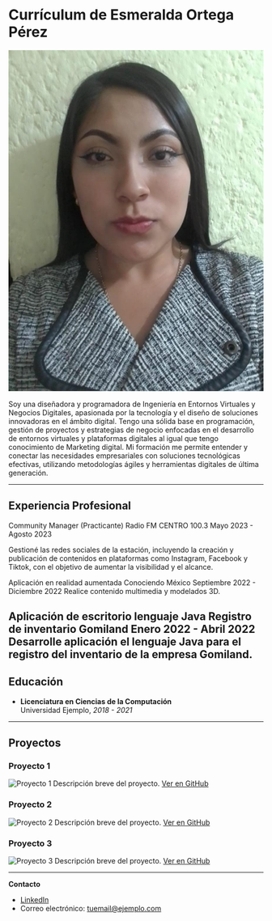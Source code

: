 # Currículum de Esmeralda Ortega Pérez

![Foto Profesional](IMG-20241104-WA0001.jpg) 




Soy una diseñadora y programadora de Ingeniería en Entornos Virtuales y Negocios Digitales, apasionada por la tecnología y el diseño de soluciones innovadoras en el ámbito digital. Tengo una sólida base en programación, gestión de proyectos y estrategias de negocio enfocadas en el desarrollo de entornos virtuales y plataformas digitales al igual que tengo conocimiento de Marketing digital. Mi formación me permite entender y conectar las necesidades empresariales con soluciones tecnológicas efectivas, utilizando metodologías ágiles y herramientas digitales de última generación.

---

## Experiencia Profesional

Community Manager (Practicante)
Radio FM CENTRO 100.3 
Mayo 2023 - Agosto ​​2023

Gestioné las redes sociales de la estación, incluyendo la creación y publicación de contenidos en plataformas como Instagram, Facebook y Tiktok, con el objetivo de aumentar la visibilidad y el alcance.

Aplicación en realidad aumentada 
Conociendo México 
Septiembre 2022 - Diciembre 2022
Realice contenido multimedia y modelados 3D.

Aplicación de escritorio lenguaje Java 
Registro de inventario Gomiland 
Enero 2022 - Abril 2022 
Desarrolle aplicación el lenguaje Java para el registro del inventario de la empresa Gomiland.
---

## Educación

- **Licenciatura en Ciencias de la Computación**  
  Universidad Ejemplo, _2018 - 2021_

---

## Proyectos

### Proyecto 1
![Proyecto 1](https://via.placeholder.com/300x150) <!-- Cambia el enlace a la imagen de tu proyecto -->
Descripción breve del proyecto. [Ver en GitHub](https://github.com/tuusuario/proyecto1)

### Proyecto 2
![Proyecto 2](https://via.placeholder.com/300x150) <!-- Cambia el enlace a la imagen de tu proyecto -->
Descripción breve del proyecto. [Ver en GitHub](https://github.com/tuusuario/proyecto2)

### Proyecto 3
![Proyecto 3](https://via.placeholder.com/300x150) <!-- Cambia el enlace a la imagen de tu proyecto -->
Descripción breve del proyecto. [Ver en GitHub](https://github.com/tuusuario/proyecto3)

---

**Contacto**  
- [LinkedIn](https://linkedin.com/in/tuperfil)  
- Correo electrónico: tuemail@ejemplo.com

            
       
         
      
                  


